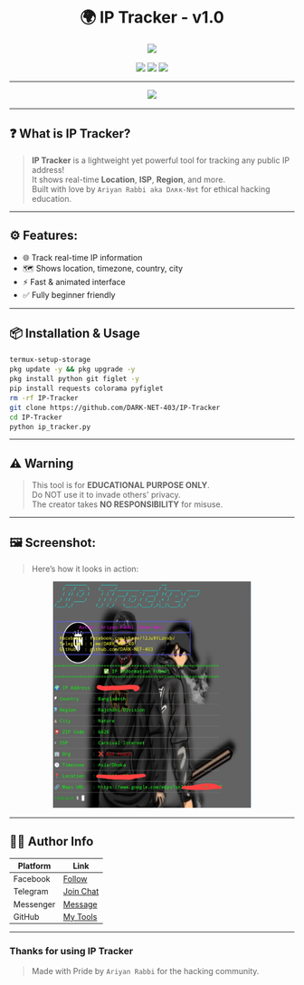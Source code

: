 <h1 align="center">🌍 IP Tracker - v1.0</h1>
<p align="center">
  <img src="https://media.tenor.com/XhF5JjZxAA4AAAAC/anonymous-hacker.gif" width="300"/>
</p>

<p align="center">
  <img src="https://img.shields.io/badge/Made%20With-Python-blue?style=for-the-badge&logo=python" />
  <img src="https://img.shields.io/badge/Platform-Termux-green?style=for-the-badge&logo=android" />
  <img src="https://img.shields.io/badge/Creator-Ariyan%20Rabbi-black?style=for-the-badge&logo=github" />
</p>

---
<p align="center">
  <img src="https://readme-typing-svg.demolab.com?font=Fira+Code&size=22&pause=1000&color=00FF9F&center=true&vCenter=true&width=435&lines=Track+IP!;Stay+Hacking.+Stay+Secure.+Stay+Ariyan+Rabbi" />
</p>

---

## ❓ What is IP Tracker?

> **IP Tracker** is a lightweight yet powerful tool for tracking any public IP address!  
> It shows real-time **Location**, **ISP**, **Region**, and more.  
> Built with love by `Ariyan Rabbi aka Dʌʀĸ-Nɘt` for ethical hacking education.

---

## ⚙️ Features:

- 🌐 Track real-time IP information  
- 🗺️ Shows location, timezone, country, city  
- ⚡ Fast & animated interface  
- ✅ Fully beginner friendly  

---

## 📦 Installation & Usage

```bash
termux-setup-storage
pkg update -y && pkg upgrade -y
pkg install python git figlet -y
pip install requests colorama pyfiglet
rm -rf IP-Tracker
git clone https://github.com/DARK-NET-403/IP-Tracker
cd IP-Tracker
python ip_tracker.py
```

---

## ⚠️ Warning

> This tool is for **EDUCATIONAL PURPOSE ONLY**.  
> Do NOT use it to invade others' privacy.  
> The creator takes **NO RESPONSIBILITY** for misuse.

---

## 🖼️ Screenshot:

> Here’s how it looks in action:

<p align="center">
  <img src="https://github.com/DARK-NET-403/IP-Tracker/blob/main/IMG_20250513_120443.jpg" width="350" />
</p>

---

## 🧑‍💻 Author Info

| Platform   | Link |
|------------|------|
| Facebook   | [Follow](https://www.facebook.com/share/1FiCkCecyD/) |
| Telegram   | [Join Chat](https://t.me/DARK_NET_403) |
| Messenger  | [Message](https://m.me/DARK.NET.403) |
| GitHub     | [My Tools](https://github.com/DARK-NET-403) |
---

### Thanks for using **IP Tracker**  
> Made with Pride by `Ariyan Rabbi` for the hacking community.
